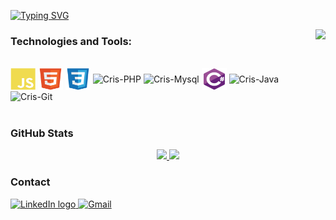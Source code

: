 [![Typing SVG](https://readme-typing-svg.demolab.com?font=Fira+Code&pause=1000&color=6793F7&width=435&lines=Hi%2C+everyone!;Welcome+to+my+Github+profile!+)](https://git.io/typing-svg)

<img align="right" height="150" src="[https://cdn.dribbble.com/userupload/24898076/file/original-0e6fdb1ed026c5d0c908737a6dbfdb42.gif](https://cdn.dribbble.com/userupload/20765198/file/original-6c3b5ed861260a26c94d241b2090f623.gif)" />

### Technologies and Tools:

<div style="display: inline_block"><br>
  <img align="center" alt="Cris-Js" height="35" width="40" src="https://raw.githubusercontent.com/devicons/devicon/master/icons/javascript/javascript-plain.svg" />
  <img align="center" alt="Cris-HTML" height="35" width="40" src="https://raw.githubusercontent.com/devicons/devicon/master/icons/html5/html5-original.svg" />
  <img align="center" alt="Cris-CSS" height="35" width="40" src="https://raw.githubusercontent.com/devicons/devicon/master/icons/css3/css3-original.svg" />
  <img align="center" alt="Cris-PHP" height="35" width="40" src="https://www.svgrepo.com/show/452088/php.svg" />
  <img align="center" alt="Cris-Mysql" height="60" width="40" src="https://cdn.jsdelivr.net/gh/devicons/devicon/icons/mysql/mysql-original-wordmark.svg" />
  <img align="center" alt="Cris-Csharp" height="35" width="40" src="https://raw.githubusercontent.com/devicons/devicon/master/icons/csharp/csharp-original.svg" />
  <img align="center" alt="Cris-Java" height="35" width="40" src="https://www.svgrepo.com/show/184143/java.svg" />
  <img align="center" alt="Cris-Git" height="35" width="40" src="https://cdn.jsdelivr.net/gh/devicons/devicon/icons/git/git-original.svg" />
</div><br>

### GitHub Stats

<div align="center">
  <a href="https://github.com/BlueKannary">
    <img height="195px" src="https://github-readme-stats.vercel.app/api?username=BlueKannary&show_icons=true&theme=one_dark_pro&include_all_commits=true&count_private=true" />
    <img height="195px" src="https://github-readme-stats.vercel.app/api/top-langs/?username=BlueKannary&layout=compact&langs_count=7&theme=one_dark_pro" />
  </a>
</div>

### Contact

<div>
  <a href="https://www.linkedin.com/in/samantha-andrade-257424265/" target="_blank">
    <img src="https://img.shields.io/static/v1?message=LinkedIn&logo=linkedin&label=&color=0077B5&logoColor=lightblue&labelColor=&style=for-the-badge" height="35" alt="LinkedIn logo" />
  </a>
  <a href="mailto:samanthasouzandrade@gmail.com" target="_blank">
    <img src="https://img.shields.io/badge/-Gmail-%23333?style=for-the-badge&logo=gmail&logoColor=lightgray" height="35" alt="Gmail" />
  </a>
</div>

